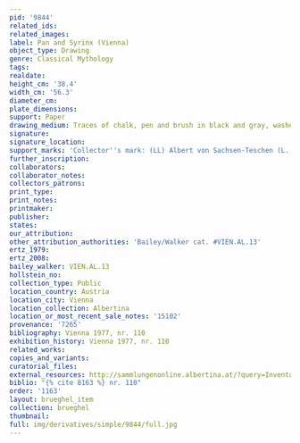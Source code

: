 ```yaml
---
pid: '9844'
related_ids: 
related_images: 
label: Pan and Syrinx (Vienna)
object_type: Drawing
genre: Classical Mythology
tags: 
realdate: 
height_cm: '38.4'
width_cm: '56.3'
diameter_cm: 
plate_dimensions: 
support: Paper
drawing_medium: Traces of chalk, pen and brush in black and gray, washed, white highlight
signature: 
signature_location: 
support_marks: 'Collector''s mark: (LL) Albert von Sachsen-Teschen (L. 174)'
further_inscription: 
collaborators: 
collaborator_notes: 
collectors_patrons: 
print_type: 
print_notes: 
printmaker: 
publisher: 
states: 
our_attribution: 
other_attribution_authorities: 'Bailey/Walker cat. #VIEN.AL.13'
ertz_1979: 
ertz_2008: 
bailey_walker: VIEN.AL.13
hollstein_no: 
collection_type: Public
location_country: Austria
location_city: Vienna
location_collection: Albertina
location_or_most_recent_sale_notes: '15102'
provenance: '7265'
bibliography: Vienna 1977, nr. 110
exhibition_history: Vienna 1977, nr. 110
related_works: 
copies_and_variants: 
curatorial_files: 
external_resources: http://sammlungenonline.albertina.at/?query=Inventarnummer%3D%5B15102%5D&showtype=record
biblio: "{% cite 8163 %} nr. 110"
order: '1163'
layout: brueghel_item
collection: brueghel
thumbnail: 
full: img/derivatives/simple/9844/full.jpg
---
```

